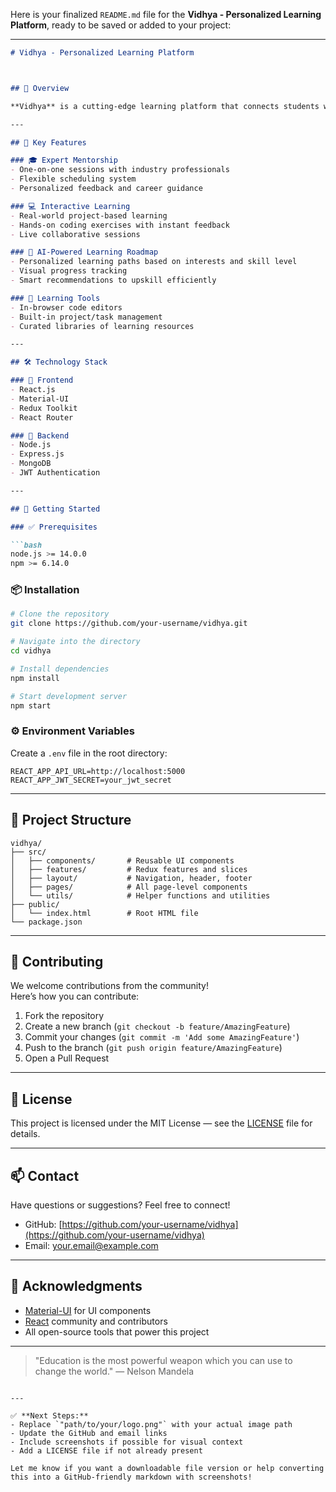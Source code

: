 Here is your finalized `README.md` file for the **Vidhya - Personalized Learning Platform**, ready to be saved or added to your project:

---

```markdown
# Vidhya - Personalized Learning Platform



## 🧠 Overview

**Vidhya** is a cutting-edge learning platform that connects students with expert mentors, providing personalized education pathways and interactive learning experiences. The platform merges AI-driven learning roadmaps, one-on-one mentorship, and hands-on projects to support student growth in a dynamic digital environment.

---

## 🌟 Key Features

### 🎓 Expert Mentorship
- One-on-one sessions with industry professionals
- Flexible scheduling system
- Personalized feedback and career guidance

### 💻 Interactive Learning
- Real-world project-based learning
- Hands-on coding exercises with instant feedback
- Live collaborative sessions

### 🤖 AI-Powered Learning Roadmap
- Personalized learning paths based on interests and skill level
- Visual progress tracking
- Smart recommendations to upskill efficiently

### 🧰 Learning Tools
- In-browser code editors
- Built-in project/task management
- Curated libraries of learning resources

---

## 🛠️ Technology Stack

### 🔹 Frontend
- React.js
- Material-UI
- Redux Toolkit
- React Router

### 🔸 Backend
- Node.js
- Express.js
- MongoDB
- JWT Authentication

---

## 🚀 Getting Started

### ✅ Prerequisites

```bash
node.js >= 14.0.0
npm >= 6.14.0
```

### 📦 Installation

```bash
# Clone the repository
git clone https://github.com/your-username/vidhya.git

# Navigate into the directory
cd vidhya

# Install dependencies
npm install

# Start development server
npm start
```

### ⚙️ Environment Variables

Create a `.env` file in the root directory:

```
REACT_APP_API_URL=http://localhost:5000
REACT_APP_JWT_SECRET=your_jwt_secret
```

---

## 🧾 Project Structure

```
vidhya/
├── src/
│   ├── components/       # Reusable UI components
│   ├── features/         # Redux features and slices
│   ├── layout/           # Navigation, header, footer
│   ├── pages/            # All page-level components
│   └── utils/            # Helper functions and utilities
├── public/
│   └── index.html        # Root HTML file
└── package.json
```

---

## 🤝 Contributing

We welcome contributions from the community!  
Here’s how you can contribute:

1. Fork the repository
2. Create a new branch (`git checkout -b feature/AmazingFeature`)
3. Commit your changes (`git commit -m 'Add some AmazingFeature'`)
4. Push to the branch (`git push origin feature/AmazingFeature`)
5. Open a Pull Request

---

## 📜 License

This project is licensed under the MIT License — see the [LICENSE](LICENSE) file for details.

---

## 📫 Contact

Have questions or suggestions? Feel free to connect!

- GitHub: [https://github.com/your-username/vidhya](https://github.com/your-username/vidhya)
- Email: your.email@example.com

---

## 🙏 Acknowledgments

- [Material-UI](https://mui.com/) for UI components
- [React](https://reactjs.org/) community and contributors
- All open-source tools that power this project

---

> "Education is the most powerful weapon which you can use to change the world." — Nelson Mandela
```

---

✅ **Next Steps:**
- Replace `"path/to/your/logo.png"` with your actual image path  
- Update the GitHub and email links  
- Include screenshots if possible for visual context  
- Add a LICENSE file if not already present  

Let me know if you want a downloadable file version or help converting this into a GitHub-friendly markdown with screenshots!
